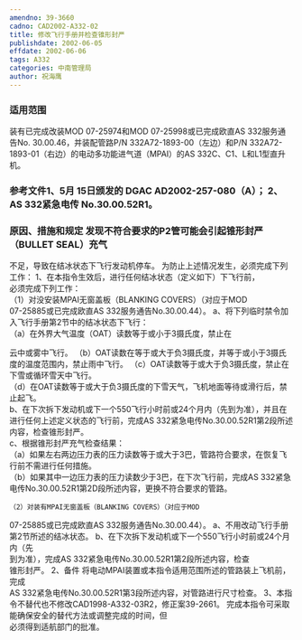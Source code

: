 ```yaml
---
amendno: 39-3660  
cadno: CAD2002-A332-02  
title: 修改飞行手册并检查锥形封严  
publishdate: 2002-06-05  
effdate: 2002-06-06  
tags: A332  
categories: 中南管理局  
author: 祝海鹰  
---
```

  
### 适用范围  
装有已完成改装MOD 07-25974和MOD 07-25998或已完成欧直AS 332服务通告No. 30.00.46，并装配管路P/N 332A72-1893-00（左边）和P/N 332A72-1893-01（右边）的电动多功能进气道（MPAI）的AS 332C、C1、L和L1型直升机。  
  
<!--more-->  
### 参考文件1、5月 15日颁发的 DGAC AD2002-257-080（A）； 2、AS 332紧急电传 No.30.00.52R1。  
  
### 原因、措施和规定     发现不符合要求的P2管可能会引起锥形封严（BULLET SEAL）充气  
不足，导致在结冰状态下飞行发动机停车。     为防止上述情况发生，必须完成下列工作：     1、在本指令生效后，进行任何结冰状态（定义如下）下飞行前，  
必须完成下列工作：  
    （1）对没安装MPAI无窗盖板（BLANKING COVERS）（对应于MOD  
07-25885或已完成欧直AS 332服务通告No.30.00.44）。 a、将下列临时禁令加入飞行手册第2节中的结冰状态下飞行：  
      （a）在外界大气温度（OAT）读数等于或小于3摄氏度，禁止在  
  
云中或雾中飞行。       （b）OAT读数在等于或大于负3摄氏度，并等于或小于3摄氏度的温度范围内，禁止雨中飞行。       （c）OAT读数等于或大于负3摄氏度，禁止在下雪或循环雪天中飞行。  
      （d）在OAT读数等于或大于负3摄氏度的下雪天气，飞机地面等待或滑行后，禁止起飞。  
       b、在下次拆下发动机或下一个550飞行小时前或24个月内（先到为准），并且在进行任何上述定义状态的飞行前，完成AS 332紧急电传No.30.00.52R1第2段所述内容，检查锥形封严。  
c、根据锥形封严充气检查结果：  
      （a）如果左右两边压力表的压力读数等于或大于3巴，管路符合要求，在恢复飞行前不需进行任何措施。  
      （b）如果其中一边压力表的压力读数少于3巴，在下次飞行前，完成AS 332紧急电传No.30.00.52R1第2D段所述内容，更换不符合要求的管路。  
  
    （2）对装有MPAI无窗盖板（BLANKING COVERS）（对应于MOD  
07-25885或已完成欧直AS 332服务通告No.30.00.44）。 a、不用改动飞行手册第2节所述的结冰状态。 b、在下次拆下发动机或下一个550飞行小时前或24个月内（先  
到为准），完成AS 332紧急电传No.30.00.52R1第2段所述内容，检查  
锥形封严。 2、备件     将电动MPAI装置或本指令适用范围所述的管路装上飞机前，完成  
AS 332紧急电传No.30.00.52R1第3段所述内容，对管路进行尺寸检查。 3、本指令不替代也不修改CAD1998-A332-03R2，修正案39-2661。    完成本指令可采取能确保安全的替代方法或调整完成的时间，但  
必须得到适航部门的批准。  
